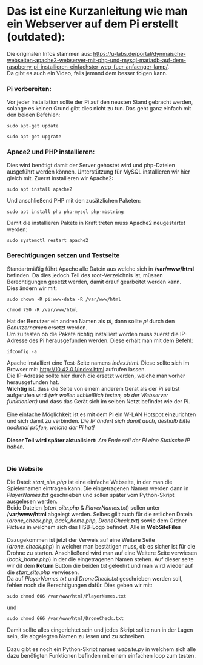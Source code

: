 # Das ist eine Kurzanleitung wie man ein Webserver auf dem Pi erstellt (outdated):
Die originalen Infos stammen aus: https://u-labs.de/portal/dynmaische-webseiten-apache2-webserver-mit-php-und-mysql-mariadb-auf-dem-raspberry-pi-installieren-einfachster-weg-fuer-anfaenger-lamp/. <br>
Da gibt es auch ein Video, falls jemand dem besser folgen kann.

### Pi vorbereiten:
Vor jeder Installation sollte der Pi auf den neusten Stand gebracht werden, solange es keinen Grund gibt dies nicht zu tun.
Das geht ganz einfach mit den beiden Befehlen:

~~~
sudo apt-get update
~~~
~~~
sudo apt-get upgrate
~~~

### Apace2 und PHP installieren:
Dies wird benötigt damit der Server gehostet wird und php-Dateien ausgeführt werden können. Unterstützung für MySQL installieren wir hier gleich mit.
Zuerst installieren wir Apache2:
~~~
sudo apt install apache2
~~~
Und anschließend PHP mit den zusätzlichen Paketen:
~~~
sudo apt install php php-mysql php-mbstring
~~~
Damit die installieren Pakete in Kraft treten muss Apache2 neugestartet werden:
~~~
sudo systemctl restart apache2
~~~

### Berechtigungen setzen und Testseite
Standartmäßig führt Apache alle Datein aus welche sich in **/var/www/html** befinden. Da dies jedoch Teil des root-Verzeichnis ist, müssen Berechtigungen gesetzt werden, damit drauf gearbeitet werden kann. <br>
Dies ändern wir mit:
~~~
sudo chown -R pi:www-data -R /var/www/html
~~~
~~~
chmod 750 -R /var/www/html
~~~
Hat der Benutzer ein andren Namen als *pi*, dann sollte *pi* durch den *Benutzernamen* ersetzt werden. <br>
Um zu testen ob die Pakete richtig installiert worden muss zuerst die IP-Adresse des Pi herausgefunden werden. Diese erhält man mit dem Befehl:
~~~
ifconfig -a
~~~
Apache installiert eine Test-Seite namens *index.html*. Diese sollte sich im Browser mit: http://10.42.0.1/index.html aufrufen lassen. <br> 
Die IP-Adresse sollte hier durch die ersetzt werden, welche man vorher herausgefunden hat. <br>
**Wichtig** ist, dass die Seite von einem anderem Gerät als der Pi selbst aufgerufen wird *(wir wollen schließlich testen, ob der Webserver funktioniert)* und dass das Gerät sich im selben Netzt befindet wie der Pi.<br>
<br>
Eine einfache Möglichkeit ist es mit dem Pi ein W-LAN Hotspot einzurichten und sich damit zu verbinden. *Die IP ändert sich damit auch, deshalb bitte nochmal prüfen, welche der Pi hat!*<br>
<br>
**Dieser Teil wird später aktualisiert:** *Am Ende soll der PI eine Statische IP haben.* <br>
<br>

### Die Website
Die Datei: *start_site.php* ist eine einfache Webseite, in der man die Spielernamen eintragen kann. Die eingetragenen Namen werden dann in *PlayerNames.txt* geschrieben und sollen später vom Python-Skript ausgelesen werden.<br>
Beide Dateien (*start_site.php* & *PlaverNames.txt*) sollen unter **/var/www/html** abgelegt werden. Selbes gillt auch für die retlichen Datein (*drone_check.php*, *back_home.php*, *DroneCheck.txt*) sowie dem Ordner *Pictues* in welchem sich das HSB-Logo befindet. Alle in **WebSiteFiles**<br>
<br>
Dazugekommen ist jetzt der Verweis auf eine Weitere Seite (*drone_check.php*) in welcher man bestätigen muss, ob es sicher ist für die Drohne zu starten. Anschließend wird man auf eine Weitere Seite verwiesen (*back_home.php*) in der die eingetragenen Namen stehen. Auf dieser seite wir dit dem **Return** Button die beiden *txt* geleehrt und man wird wieder auf die *start_site.php* verwiesen. 
<br>
Da auf *PlayerNames.txt* und *DroneCheck.txt* geschrieben werden soll, fehlen noch die Berechtigungen dafür. Dies geben wir mit:
~~~
sudo chmod 666 /var/www/html/PlayerNames.txt
~~~
und 
~~~
sudo chmod 666 /var/www/html/DroneCheck.txt
~~~
Damit sollte alles eingerichtet sein und jedes Skript sollte nun in der Lagen sein, die abgelegten Namen zu lesen und zu schreiben.<br>
<br>
Dazu gibt es noch ein Python-Skript names *website.py* in welchem sich alle dazu benötigten Funktionen befinden mit einem einfachen loop zum testen.

